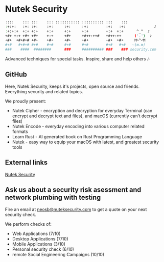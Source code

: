 # Nutek Security

```sh
::::    ::: :::    ::: ::::::::::: :::::::::: :::    :::
:+:+:   :+: :+:    :+:     :+:     :+:        :+:   :+:             ♪
:+:+:+  +:+ +:+    +:+     +:+     +:+        +:+  +:+      ^_^  ♪
+#+ +:+ +#+ +#+    +:+     +#+     +#++:++#   +#++:++      ('.')  ♪
+#+  +#+#+# +#+    +#+     +#+     +#+        +#+  +#+     M>^<M
#+#   #+#+# #+#    #+#     #+#     #+#        #+#   #+#   ~(m.m)
###    ####  ########      ###     ########## ###    ### security.com
```

Advanced techniques for special tasks. Inspire, share and help others 🎶

## GitHub

Here, Nutek Security, keeps it's projects, open source and friends. Everything security and related topics.

We proudly present:

- Nutek Cipher - encryption and decryption for everyday Terminal (can encrypt and decrypt text and files), and macOS (currently can't decrypt files)
- Nutek Encode - everyday encoding into various computer related formats
- Learn Rust - AI generated book on Rust Programming Language
- Nutek - easy way to equip your macOS with latest, and greatest security tools

## External links

[Nutek Security](https://nuteksecurity.com)

## Ask us about a security risk asessment and network plumbing with testing

Fire an email at [neosb@nuteksecurity.com](mailto:neosb@nuteksecurity.com) to get a quote on your next security check.

We perform checks of:

* Web Applications (7/10)
* Desktop Applications (7/10)
* Mobile Applications (3/10)
* Personal security check (6/10)
* remote Social Engineering Campaigns (10/10)
